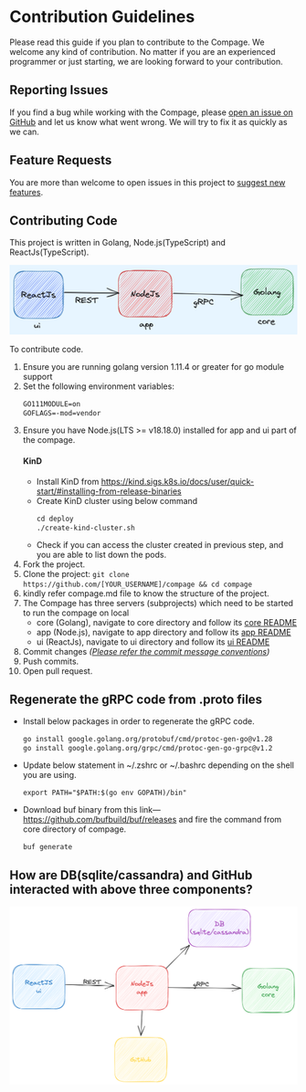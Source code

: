 # Contribution Guidelines
Please read this guide if you plan to contribute to the Compage. We welcome any kind of contribution. No matter if you are an experienced programmer or just starting, we are looking forward to your contribution.

## Reporting Issues
If you find a bug while working with the Compage, please [open an issue on GitHub](https://github.com/intelops/compage/issues/new?labels=kind%2Fbug&template=bug-report.md&title=Bug:) and let us know what went wrong. We will try to fix it as quickly as we can.

## Feature Requests
You are more than welcome to open issues in this project to [suggest new features](https://github.com/intelops/compage/issues/new?labels=kind%2Ffeature&template=feature-request.md&title=Feature%20Request:).

## Contributing Code
This project is written in Golang, Node.js(TypeScript) and ReactJs(TypeScript). 

![block-diagram.png](images/architecture-high.png)

To contribute code.
1. Ensure you are running golang version 1.11.4 or greater for go module support
2. Set the following environment variables:
    ```
    GO111MODULE=on
    GOFLAGS=-mod=vendor
    ```
3. Ensure you have Node.js(LTS >= v18.18.0) installed for app and ui part of the compage.
   #### KinD
   - Install KinD from https://kind.sigs.k8s.io/docs/user/quick-start/#installing-from-release-binaries
   - Create KinD cluster using below command
     ```shell
     cd deploy
     ./create-kind-cluster.sh
     ```
   - Check if you can access the cluster created in previous step, and you are able to list down the pods.
4. Fork the project.
5. Clone the project: `git clone https://github.com/[YOUR_USERNAME]/compage && cd compage`
6. kindly refer compage.md file to know the structure of the project.
7. The Compage has three servers (subprojects) which need to be started to run the compage on local
   - core (Golang), navigate to core directory and follow its [core README](./core/README.md)
   - app (Node.js), navigate to app directory and follow its [app README](./app/README.md)
   - ui (ReactJs), navigate to ui directory and follow its [ui README](./ui/README.md)
8. Commit changes *([Please refer the commit message conventions](https://www.conventionalcommits.org/en/v1.0.0/))*
9. Push commits.
10. Open pull request.

## Regenerate the gRPC code from .proto files
- Install below packages in order to regenerate the gRPC code.
   ```shell
   go install google.golang.org/protobuf/cmd/protoc-gen-go@v1.28
   go install google.golang.org/grpc/cmd/protoc-gen-go-grpc@v1.2
   ``` 
- Update below statement in ~/.zshrc or ~/.bashrc depending on the shell you are using.
   ```shell
  export PATH="$PATH:$(go env GOPATH)/bin"
   ```
- Download buf binary from this link—https://github.com/bufbuild/buf/releases and fire the command from core directory of compage.
   ```shell
   buf generate
   ```
## How are DB(sqlite/cassandra) and GitHub interacted with above three components?
![architecture.png](images/architecture-med.png)